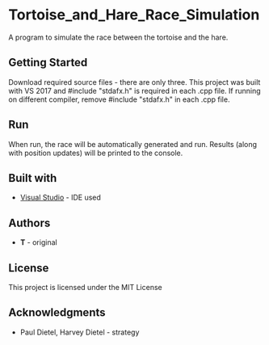 # Tortoise_and_Hare_Race_Simulation
A program to simulate the race between the tortoise and the hare.

## Getting Started

Download required source files - there are only three. This project was built with VS 2017 and #include "stdafx.h" is required in each .cpp file. If running on different compiler, remove #include "stdafx.h" in each .cpp file.

## Run
When run, the race will be automatically generated and run. Results (along with position updates) will be printed to the console. 

## Built with
* [Visual Studio](https://visualstudio.microsoft.com/vs/) - IDE used

## Authors
* **T** - original

## License
This project is licensed under the MIT License

## Acknowledgments
* Paul Dietel, Harvey Dietel - strategy

